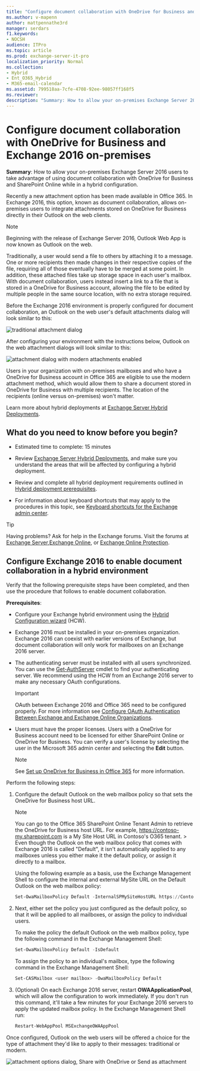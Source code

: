 ```yaml
---
title: "Configure document collaboration with OneDrive for Business and Exchange 2016 on-premises"
ms.author: v-mapenn
author: mattpennathe3rd
manager: serdars
f1.keywords:
- NOCSH
audience: ITPro
ms.topic: article
ms.prod: exchange-server-it-pro
localization_priority: Normal
ms.collection:
- Hybrid
- Ent_O365_Hybrid
- M365-email-calendar
ms.assetid: 799518aa-7cfe-4708-92ee-98057ff168f5
ms.reviewer:
description: "Summary: How to allow your on-premises Exchange Server 2016 users to take advantage of using document collaboration with OneDrive for Business and SharePoint Online while in a hybrid configuration."
---
```


# Configure document collaboration with OneDrive for Business and Exchange 2016 on-premises

 **Summary**: How to allow your on-premises Exchange Server 2016 users to take advantage of using document collaboration with OneDrive for Business and SharePoint Online while in a hybrid configuration.

Recently a new attachment option has been made available in Office 365. In Exchange 2016, this option, known as document collaboration, allows on-premises users to integrate attachments stored on OneDrive for Business directly in their Outlook on the web clients.

> [!NOTE]
> Beginning with the release of Exchange Server 2016, Outlook Web App is now known as Outlook on the web.

Traditionally, a user would send a file to others by attaching it to a message. One or more recipients then made changes in their respective copies of the file, requiring all of those eventually have to be merged at some point. In addition, these attached files take up storage space in each user's mailbox. With document collaboration, users instead insert a link to a file that is stored in a OneDrive for Business account, allowing the file to be edited by multiple people in the same source location, with no extra storage required.

Before the Exchange 2016 environment is properly configured for document collaboration, an Outlook on the web user's default attachments dialog will look similar to this:

![traditional attachment dialog](../media/f8c74d70-42f9-48c6-b263-ce6cef8591a8.png)

After configuring your environment with the instructions below, Outlook on the web attachment dialogs will look similar to this:

![attachment dialog with modern attachments enabled](../media/89eeae65-ce3a-4c47-b57e-db734a1de95b.png)

Users in your organization with on-premises mailboxes and who have a OneDrive for Business account in Office 365 are eligible to use the modern attachment method, which would allow them to share a document stored in OneDrive for Business with multiple recipients. The location of the recipients (online versus on-premises) won't matter.

Learn more about hybrid deployments at [Exchange Server Hybrid Deployments](../exchange-hybrid.md).

## What do you need to know before you begin?

- Estimated time to complete: 15 minutes

- Review [Exchange Server Hybrid Deployments](../exchange-hybrid.md), and make sure you understand the areas that will be affected by configuring a hybrid deployment.

- Review and complete all hybrid deployment requirements outlined in [Hybrid deployment prerequisites](../hybrid-deployment-prerequisites.md).

- For information about keyboard shortcuts that may apply to the procedures in this topic, see [Keyboard shortcuts for the Exchange admin center](https://docs.microsoft.com/Exchange/accessibility/keyboard-shortcuts-in-admin-center).

> [!TIP]
> Having problems? Ask for help in the Exchange forums. Visit the forums at [Exchange Server](https://go.microsoft.com/fwlink/p/?linkId=60612),[Exchange Online](https://go.microsoft.com/fwlink/p/?linkId=267542), or [Exchange Online Protection](https://go.microsoft.com/fwlink/p/?linkId=285351).

## Configure Exchange 2016 to enable document collaboration in a hybrid environment

Verify that the following prerequisite steps have been completed, and then use the procedure that follows to enable document collaboration.

**Prerequisites**:

- Configure your Exchange hybrid environment using the [Hybrid Configuration wizard](../hybrid-configuration-wizard.md) (HCW).

- Exchange 2016 must be installed in your on-premises organization. Exchange 2016 can coexist with earlier versions of Exchange, but document collaboration will only work for mailboxes on an Exchange 2016 server.

- The authenticating server must be installed with all users synchronized. You can use the [Get-AuthServer](https://docs.microsoft.com/powershell/module/exchange/get-authserver) cmdlet to find your authenticating server. We recommend using the HCW from an Exchange 2016 server to make any necessary OAuth configurations.

    > [!IMPORTANT]
    > OAuth between Exchange 2016 and Office 365 need to be configured properly. For more information see [Configure OAuth Authentication Between Exchange and Exchange Online Organizations](https://docs.microsoft.com/exchange/configure-oauth-authentication-between-exchange-and-exchange-online-organizations-exchange-2013-help).

- Users must have the proper licenses. Users with a OneDrive for Business account need to be licensed for either SharePoint Online or OneDrive for Business. You can verify a user's license by selecting the user in the Microsoft 365 admin center and selecting the **Edit** button.

    > [!NOTE]
    > See [Set up OneDrive for Business in Office 365](https://docs.microsoft.com/onedrive/onedrive) for more information.

Perform the following steps:

1. Configure the default Outlook on the web mailbox policy so that sets the OneDrive for Business host URL.

   > [!NOTE]
   > You can go to the Office 365 SharePoint Online Tenant Admin to retrieve the OneDrive for Business host URL. For example, https://contoso-my.sharepoint.com is a My Site Host URL in Contoso's O365 tenant. > Even though the Outlook on the web mailbox policy that comes with Exchange 2016 is called "Default", it isn't automatically applied to any mailboxes unless you either make it the default policy, or assign it directly to a mailbox.

   Using the following example as a basis, use the Exchange Management Shell to configure the internal and external MySite URL on the Default Outlook on the web mailbox policy:

   ```PowerShell
   Set-OwaMailboxPolicy Default -InternalSPMySiteHostURL https://Contoso-my.sharepoint.com -ExternalSPMySiteHostURL https://Contoso-my.sharepoint.com
   ```

2. Next, either set the policy you just configured as the default policy, so that it will be applied to all mailboxes, or assign the policy to individual users.

   To make the policy the default Outlook on the web mailbox policy, type the following command in the Exchange Management Shell:

   ```PowerShell
   Set-OwaMailboxPolicy Default -IsDefault
   ```

   To assign the policy to an individual's mailbox, type the following command in the Exchange Management Shell:

   ```PowerShell
   Set-CASMailbox <user mailbox> -OwaMailboxPolicy Default
   ```

3. (Optional) On each Exchange 2016 server, restart **OWAApplicationPool**, which will allow the configuration to work immediately. If you don't run this command, it'll take a few minutes for your Exchange 2016 servers to apply the updated mailbox policy. In the Exchange Management Shell run:

   ```PowerShell
   Restart-WebAppPool MSExchangeOWAAppPool
   ```

Once configured, Outlook on the web users will be offered a choice for the type of attachment they'd like to apply to their messages: traditional or modern.

![attachment options dialog, Share with OneDrive or Send as attachment](../media/7d2f27c2-3638-479a-a577-029ac61e7d95.png)
